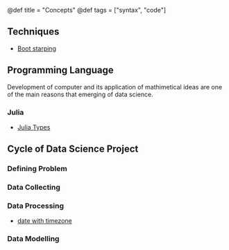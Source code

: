 @def title = "Concepts"
@def tags = ["syntax", "code"]

## Techniques
* [Boot starping](bootstraping)

## Programming Language

Development of computer and its application of mathimetical ideas are one of the main reasons that emerging of data science.

### Julia  
* [Julia Types](julia_types)

## Cycle of Data Science Project

### Defining Problem

### Data Collecting

### Data Processing

* [date with timezone](julia_dates)

### Data Modelling

